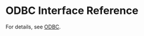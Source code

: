 # ODBC Interface Reference<a name="EN-US_TOPIC_0244721239"></a>

For details, see  [ODBC](odbc.md).

